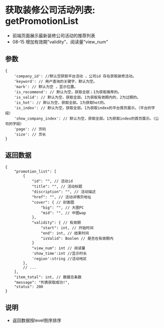 # 获取装修公司活动列表: getPromotionList

- 前端页面展示最新装修公司活动的推荐列表
- 08-15 增加有效期"validity"、阅读量"view_num"

## 参数

    {
        'company_id': //默认空获取平台活动 ，公司id 存在获取装修活动。
        'keyword': // 用户查询的关键字，默认为空。
        'mark': // 默认为空 ，显示位置。
        'is_recommend': // 默认为空，获取全部；1为获取推荐的。
        'is_valid': // 默认为空，获取全部。1为获取有效期内的，2为过期的。
        'is_hot': // 默认为空，获取全部。1为获取hot的。
        'is_index': // 默认为空，获取全部。1为获取index的平台首页展示。（平台的字段）
        'show_company_index': // 默认为空，获取全部。1为获取index的首页展示。（公司的字段）
        'page': // 页码
        'size': // 页长
    }

## 返回数据

    {
        "promotion_list": [
            {
                "id": "", // 活动id
                "title": "", // 活动标题
                "discription": "", // 活动描述
                "href": "", // 活动详情页地址
                "cover": { // 封面图
                    "big": "", // 大图PC
                    "mid": "", // 中图wap
                },
                "validity": { // 有效期
                    "start": int, // 开始时间
                    "end": int, // 结束时间
                    "isValid": Boolen // 是否在有效期内
                }
                "view_num": int // 阅读量
                'show_time':int //显示时长
                'region':string //活动地区
            },
            // ...
        ],
        "item_total": int, // 数据总条数
        "message": "列表获取成功!",
        "status": 200
    }

## 说明

- 返回数据按level倒序排序